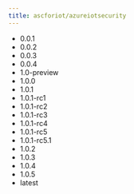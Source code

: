 ```yaml
---
title: ascforiot/azureiotsecurity
---
```

- 0.0.1
- 0.0.2
- 0.0.3
- 0.0.4
- 1.0-preview
- 1.0.0
- 1.0.1
- 1.0.1-rc1
- 1.0.1-rc2
- 1.0.1-rc3
- 1.0.1-rc4
- 1.0.1-rc5
- 1.0.1-rc5.1
- 1.0.2
- 1.0.3
- 1.0.4
- 1.0.5
- latest
